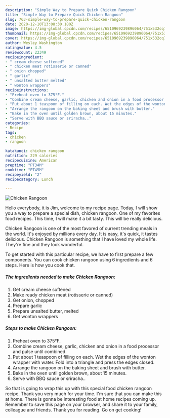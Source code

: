 ```yaml
---
description: "Simple Way to Prepare Quick Chicken Rangoon"
title: "Simple Way to Prepare Quick Chicken Rangoon"
slug: 763-simple-way-to-prepare-quick-chicken-rangoon
date: 2020-12-10T13:08:30.180Z
image: https://img-global.cpcdn.com/recipes/6510969239896064/751x532cq70/chicken-rangoon-recipe-main-photo.jpg
thumbnail: https://img-global.cpcdn.com/recipes/6510969239896064/751x532cq70/chicken-rangoon-recipe-main-photo.jpg
cover: https://img-global.cpcdn.com/recipes/6510969239896064/751x532cq70/chicken-rangoon-recipe-main-photo.jpg
author: Wesley Washington
ratingvalue: 4.5
reviewcount: 22349
recipeingredient:
- " cream cheese softened"
- " chicken meat rotisserie or canned"
- " onion chopped"
- " garlic"
- " unsalted butter melted"
- " wonton wrappers"
recipeinstructions:
- "Preheat oven to 375°F."
- "Combine cream cheese, garlic, chicken and onion in a food processor and pulse until combined."
- "Put about 1 teaspoon of filling on each. Wet the edges of the wonton wrapper with water. Fold into a triangle and press the edges closed."
- "Arrange the rangoon on the baking sheet and brush with butter."
- "Bake in the oven until golden brown, about 15 minutes."
- "Serve with BBQ sauce or sriracha.."
categories:
- Recipe
tags:
- chicken
- rangoon

katakunci: chicken rangoon 
nutrition: 229 calories
recipecuisine: American
preptime: "PT34M"
cooktime: "PT45M"
recipeyield: "2"
recipecategory: Lunch

---
```



![Chicken Rangoon](https://img-global.cpcdn.com/recipes/6510969239896064/751x532cq70/chicken-rangoon-recipe-main-photo.jpg)

Hello everybody, it is Jim, welcome to my recipe page. Today, I will show you a way to prepare a special dish, chicken rangoon. One of my favorites food recipes. This time, I will make it a bit tasty. This will be really delicious.

Chicken Rangoon is one of the most favored of current trending meals in the world. It's enjoyed by millions every day. It is easy, it's quick, it tastes delicious. Chicken Rangoon is something that I have loved my whole life. They're fine and they look wonderful.




To get started with this particular recipe, we have to first prepare a few components. You can cook chicken rangoon using 6 ingredients and 6 steps. Here is how you cook that.

<!--inarticleads1-->

##### The ingredients needed to make Chicken Rangoon:

1. Get  cream cheese softened
1. Make ready  chicken meat (rotisserie or canned)
1. Get  onion, chopped
1. Prepare  garlic
1. Prepare  unsalted butter, melted
1. Get  wonton wrappers




<!--inarticleads2-->

##### Steps to make Chicken Rangoon:

1. Preheat oven to 375°F.
1. Combine cream cheese, garlic, chicken and onion in a food processor and pulse until combined.
1. Put about 1 teaspoon of filling on each. Wet the edges of the wonton wrapper with water. Fold into a triangle and press the edges closed.
1. Arrange the rangoon on the baking sheet and brush with butter.
1. Bake in the oven until golden brown, about 15 minutes.
1. Serve with BBQ sauce or sriracha..




So that is going to wrap this up with this special food chicken rangoon recipe. Thank you very much for your time. I'm sure that you can make this at home. There is gonna be interesting food at home recipes coming up. Remember to save this page on your browser, and share it to your family, colleague and friends. Thank you for reading. Go on get cooking!
